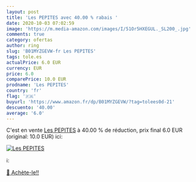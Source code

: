 ```yaml
---
layout: post
title: 'Les PEPITES avec 40.00 % rabais '
date: 2020-10-03 07:02:59
image: 'https://m.media-amazon.com/images/I/51Or5HXEGUL._SL200_.jpg'
comments: true
category: ofertas
author: ring
slug: 'B01MYZGEVW-fr Les PEPITES'
tags: tole.es
actualPrice: 6.0 EUR
currency: EUR
price: 6.0
comparePrice: 10.0 EUR
prodname: 'Les PEPITES'
country: 'fr'
flag: '🇫🇷'
buyurl: 'https://www.amazon.fr/dp/B01MYZGEVW/?tag=tolees0d-21'
descuento: '40.00'
average: '6.0'
---
```


C'est en vente [Les PEPITES](https://www.amazon.fr/dp/B01MYZGEVW/?tag=tolees0d-21)  à  40.00 % de réduction, prix final  6.0 EUR (original: 10.0 EUR) ici:

[![Les PEPITES](https://m.media-amazon.com/images/I/51Or5HXEGUL._SL200_.jpg)](https://www.amazon.fr/dp/B01MYZGEVW/?tag=tolees0d-21)

ℹ️:


[🛒 Achète-le!!](https://www.amazon.fr/dp/B01MYZGEVW/?tag=tolees0d-21)
